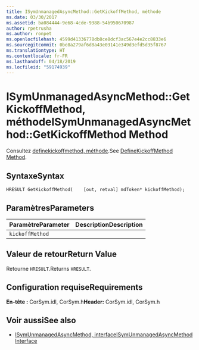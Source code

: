 ```yaml
---
title: ISymUnmanagedAsyncMethod::GetKickoffMethod, méthode
ms.date: 03/30/2017
ms.assetid: ba084444-9e68-4cde-9388-54b950670987
author: rpetrusha
ms.author: ronpet
ms.openlocfilehash: 4599d41336778db8ce8dcf3ac567e4e2cc8833e6
ms.sourcegitcommit: 0be8a279af6d8a43e03141e349d3efd5d35f8767
ms.translationtype: HT
ms.contentlocale: fr-FR
ms.lasthandoff: 04/18/2019
ms.locfileid: "59174939"
---
```

# <a name="isymunmanagedasyncmethodgetkickoffmethod-method"></a><span data-ttu-id="05226-102">ISymUnmanagedAsyncMethod::GetKickoffMethod, méthode</span><span class="sxs-lookup"><span data-stu-id="05226-102">ISymUnmanagedAsyncMethod::GetKickoffMethod Method</span></span>
<span data-ttu-id="05226-103">Consultez [definekickoffmethod, méthode](../../../../docs/framework/unmanaged-api/diagnostics/isymunmanagedasyncmethodpropertieswriter-definekickoffmethod-method.md).</span><span class="sxs-lookup"><span data-stu-id="05226-103">See [DefineKickoffMethod Method](../../../../docs/framework/unmanaged-api/diagnostics/isymunmanagedasyncmethodpropertieswriter-definekickoffmethod-method.md).</span></span>  
  
## <a name="syntax"></a><span data-ttu-id="05226-104">Syntaxe</span><span class="sxs-lookup"><span data-stu-id="05226-104">Syntax</span></span>  
  
```idl  
HRESULT GetKickoffMethod(    [out, retval] mdToken* kickoffMethod);  
```  
  
## <a name="parameters"></a><span data-ttu-id="05226-105">Paramètres</span><span class="sxs-lookup"><span data-stu-id="05226-105">Parameters</span></span>  
  
|<span data-ttu-id="05226-106">Paramètre</span><span class="sxs-lookup"><span data-stu-id="05226-106">Parameter</span></span>|<span data-ttu-id="05226-107">Description</span><span class="sxs-lookup"><span data-stu-id="05226-107">Description</span></span>|  
|---------------|-----------------|  
|`kickoffMethod`||  
  
## <a name="return-value"></a><span data-ttu-id="05226-108">Valeur de retour</span><span class="sxs-lookup"><span data-stu-id="05226-108">Return Value</span></span>  
 <span data-ttu-id="05226-109">Retourne `HRESULT`.</span><span class="sxs-lookup"><span data-stu-id="05226-109">Returns `HRESULT`.</span></span>  
  
## <a name="requirements"></a><span data-ttu-id="05226-110">Configuration requise</span><span class="sxs-lookup"><span data-stu-id="05226-110">Requirements</span></span>  
 <span data-ttu-id="05226-111">**En-tête :** CorSym.idl, CorSym.h</span><span class="sxs-lookup"><span data-stu-id="05226-111">**Header:** CorSym.idl, CorSym.h</span></span>  
  
## <a name="see-also"></a><span data-ttu-id="05226-112">Voir aussi</span><span class="sxs-lookup"><span data-stu-id="05226-112">See also</span></span>

- [<span data-ttu-id="05226-113">ISymUnmanagedAsyncMethod, interface</span><span class="sxs-lookup"><span data-stu-id="05226-113">ISymUnmanagedAsyncMethod Interface</span></span>](../../../../docs/framework/unmanaged-api/diagnostics/isymunmanagedasyncmethod-interface.md)
